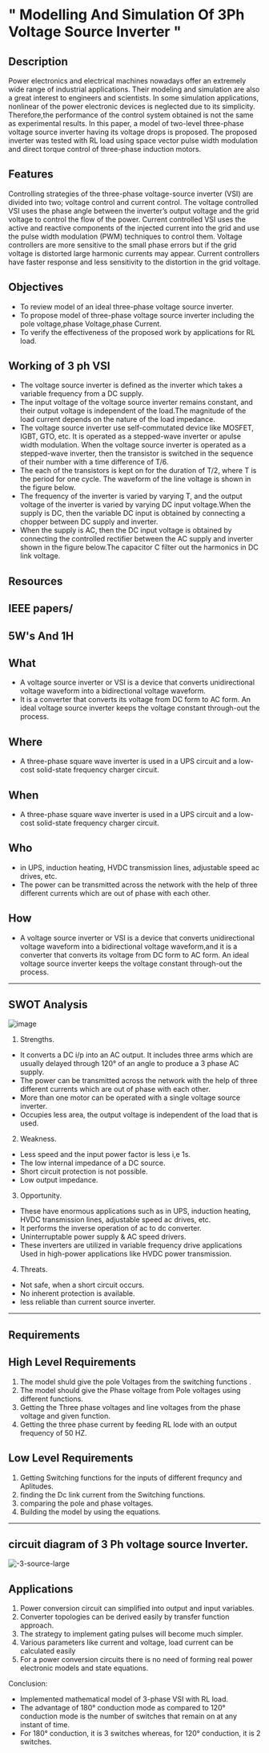 # " Modelling And Simulation Of 3Ph Voltage Source Inverter "

##  Description

Power electronics and electrical machines nowadays offer an extremely wide range of industrial applications. Their modeling and simulation are also a great interest
to engineers and scientists. In some simulation applications, nonlinear of the power electronic devices is neglected due to its simplicity. Therefore,the performance of the control system obtained is not the same as experimental results. In this paper, a model of two-level three-phase voltage source inverter having its voltage drops is proposed. The proposed inverter was tested with RL load using space vector pulse width modulation and direct torque control of three-phase induction motors.

## Features

Controlling strategies of the three-phase voltage-source inverter (VSI) are divided into two; 
voltage control and current control. The voltage controlled VSI uses the phase angle between the inverter’s output voltage and the grid voltage to control the flow of the power. Current controlled VSI uses the active and reactive components of the injected current into the grid and use the pulse width modulation (PWM) techniques to control them. Voltage controllers are more sensitive to the small phase errors but if the grid voltage is distorted large harmonic currents may appear. Current controllers have faster response and less sensitivity to the distortion in the grid voltage.

## Objectives
  *  To review model of an ideal  three-phase voltage source inverter.
  *  To propose model of three-phase voltage source inverter including the pole voltage,phase Voltage,phase Current.
  *  To verify the effectiveness of the proposed work by applications for RL load.

  
## Working of 3 ph VSI

  * The voltage source inverter is defined as the inverter which takes a variable frequency from a DC supply. 
  * The input voltage of the voltage source inverter remains constant, and their output voltage is independent of the load.The magnitude of the load current depends on     the nature of the load impedance.
  * The voltage source inverter use self-commutated device like MOSFET, IGBT, GTO, etc. It is operated as a stepped-wave inverter or apulse width modulation. When the     voltage source inverter is operated as a stepped-wave inverter, then the transistor is switched in the sequence of their number with a time difference of T/6.
  * The each of the transistors is kept on for the duration of T/2, where T is the period for one cycle. The waveform of the line voltage is shown in the figure below.
  * The frequency of the inverter is varied by varying T, and the output voltage of the inverter is varied by varying DC input voltage.When the supply is DC, then the     variable DC input is obtained by connecting a chopper between DC supply and inverter.
  * When the supply is AC, then the DC input voltage is obtained by connecting the controlled rectifier between the AC supply and inverter shown in the figure             below.The capacitor C filter out the harmonics in DC link voltage.  
  
## Resources 
  IEEE papers/
--------------------------------------------------------  
##  5W's And 1H

  ## What  
  * A voltage source inverter or VSI is a device that converts unidirectional voltage waveform into a bidirectional voltage waveform.
  * It is a converter that converts its voltage from DC form to AC form. An ideal voltage source inverter keeps the voltage constant through-out the process.
   
  ## Where
  * A three-phase square wave inverter is used in a UPS circuit and a low-cost solid-state frequency charger circuit.
    
  ## When 
  * A three-phase square wave inverter is used in a UPS circuit and a low-cost solid-state frequency charger circuit.
  
  ## Who  
  * in UPS, induction heating, HVDC transmission lines, adjustable speed ac drives, etc.  
  * The power can be transmitted across the network with the help of three different currents which are out of phase with each other.
     
  ## How   
  * A voltage source inverter or VSI is a device that converts unidirectional voltage waveform into a bidirectional voltage waveform,and it is a converter that      converts its voltage from DC form to AC form. An ideal voltage source inverter keeps the voltage constant through-out the process.
---------------------------------------------------------------     
## SWOT Analysis

![image](https://user-images.githubusercontent.com/98837660/160236574-85736a89-4332-4e59-8817-fe5f47badca0.png)

  1. Strengths.
 
   * It converts a DC i/p into an AC output. It includes three arms which are usually delayed through 120° of an angle to produce a 3 phase AC supply.
   * The power can be transmitted across the network with the help of three different currents which are out of phase with each other.
   * More than one motor can be operated with a single voltage source inverter.
   * Occupies less area, the output voltage is independent of the load that is used.

 2. Weakness.
 
   * Less speed and the input power factor is less i,e 1s.
   * The low internal impedance of a DC source.
   * Short circuit protection is not possible.
   *	Low output impedance.
 
 3. Opportunity.
 
   * These have enormous applications such as in UPS, induction heating, HVDC transmission lines, adjustable speed ac drives, etc. 
   * It performs the inverse operation of ac to dc converter.
   * Uninterruptable power supply & AC speed drivers.
   * These inverters are utilized in variable frequency drive applications Used in high-power applications like HVDC power transmission.
   
 4. Threats.
 
   * Not safe, when a short circuit occurs.
   * No inherent protection is available.
   * less reliable than current source inverter.
 ------------------------------------------------------------------------- 
## Requirements 

 ##  High Level Requirements 
 
 1. The model shuld give the pole Voltages from the switching functions .
 2. The model should give the Phase voltage from Pole voltages using different functions.
 3. Getting the Three phase voltages and line voltages from the phase voltage and given function.
 4. Getting the three phase current by feeding RL lode with an output frequency of 50 HZ.

   
 ##  Low Level Requirements
 
 1. Getting Switching functions for the inputs of different frequncy and Aplitudes.
 2. finding the Dc link current from the Switching functions.
 3. comparing the pole and phase voltages.
 4. Building the model  by using the equations.
 
 ----------------------------------------------------------------------------------------
 ## circuit diagram of 3 Ph voltage source Inverter.
 
 ![-3-source-large](https://user-images.githubusercontent.com/98837660/160248663-3b6455d5-95c2-4efb-892a-24b6e79fc1d4.gif)

 
 
 
## Applications  

1. Power conversion circuit can simplified into output and input variables.
2. Converter topologies can be derived easily by transfer function approach.
3. The strategy to implement gating pulses will become much simpler.
4. Various parameters like current and voltage, load current can be calculated easily
5. For a power conversion circuits there is no need of forming real power electronic models and state equations.


Conclusion:
*	Implemented mathematical model of 3-phase VSI with RL load.
* The advantage of 180° conduction mode as compared to 120° conduction mode is the number of switches that remain on at any instant of time.
*  For 180° conduction, it is 3 switches whereas, for 120° conduction, it is 2 switches.

